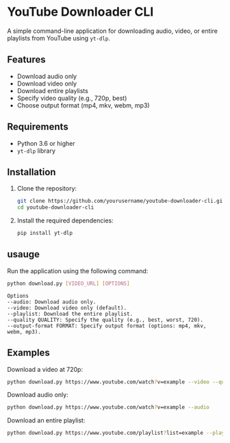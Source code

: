 # YouTube Downloader CLI

A simple command-line application for downloading audio, video, or entire playlists from YouTube using `yt-dlp`.

## Features

- Download audio only
- Download video only
- Download entire playlists
- Specify video quality (e.g., 720p, best)
- Choose output format (mp4, mkv, webm, mp3)

## Requirements

- Python 3.6 or higher
- `yt-dlp` library

## Installation

1. Clone the repository:

   ```bash
   git clone https://github.com/yourusername/youtube-downloader-cli.git
   cd youtube-downloader-cli

2. Install the required dependencies:

   ```bash
   pip install yt-dlp

## usauge
  Run the application using the following command:
  
  ```bash
  python download.py [VIDEO_URL] [OPTIONS]
  ```
```
Options
--audio: Download audio only.
--video: Download video only (default).
--playlist: Download the entire playlist.
--quality QUALITY: Specify the quality (e.g., best, worst, 720).
--output-format FORMAT: Specify output format (options: mp4, mkv, webm, mp3).
```

## Examples
Download a video at 720p:

  ```bash
  python download.py https://www.youtube.com/watch?v=example --video --quality 720
```
Download audio only:

  ```bash
  python download.py https://www.youtube.com/watch?v=example --audio
```
Download an entire playlist:
  ```bash
python download.py https://www.youtube.com/playlist?list=example --playlist
